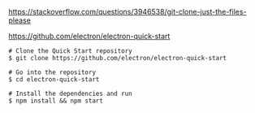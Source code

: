 https://stackoverflow.com/questions/3946538/git-clone-just-the-files-please



https://github.com/electron/electron-quick-start

```
# Clone the Quick Start repository
$ git clone https://github.com/electron/electron-quick-start

# Go into the repository
$ cd electron-quick-start

# Install the dependencies and run
$ npm install && npm start
```